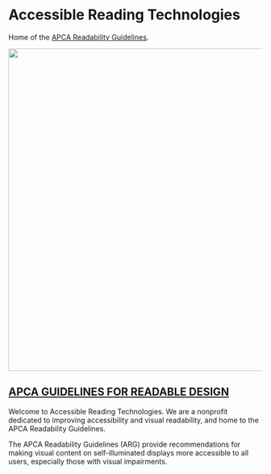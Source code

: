 # Accessible Reading Technologies
Home of the [APCA Readability Guidelines](https://www.readtech.org/ARG/guidelines/).


<img src="https://readtech.org/img/ARTtextPaths_v03.svg" width="640">


## [APCA GUIDELINES FOR READABLE DESIGN](https://www.readtech.org/ARG/guidelines/)

Welcome to Accessible Reading Technologies. We are a nonprofit dedicated to improving accessibility and visual readability, and home to the APCA Readability Guidelines.

The APCA Readability Guidelines (ARG) provide recommendations for making visual content on self-illuminated displays more accessible to all users, especially those with visual impairments.

